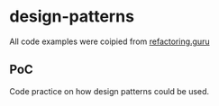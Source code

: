# design-patterns

All code examples were coipied from [refactoring.guru](https://refactoring.guru/design-patterns)

## PoC

Code practice on how design patterns could be used.
